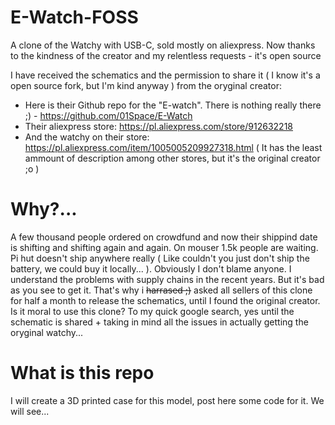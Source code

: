 # E-Watch-FOSS
A clone of the Watchy with USB-C, sold mostly on aliexpress. Now thanks to the kindness of the creator and my relentless requests - it's open source

I have received the schematics and the permission to share it ( I know it's a open source fork, but I'm kind anyway ) from the oryginal creator:
- Here is their Github repo for the "E-watch". There is nothing really there ;) - https://github.com/01Space/E-Watch
- Their aliexpress store: https://pl.aliexpress.com/store/912632218
- And the watchy on their store: https://pl.aliexpress.com/item/1005005209927318.html ( It has the least ammount of description among other stores, but it's the original creator ;o )

# Why?...
A few thousand people ordered on crowdfund and now their shippind date is shifting and shifting again and again. On mouser 1.5k people are waiting. Pi hut doesn't ship anywhere really ( Like couldn't you just don't ship the battery, we could buy it locally... ). Obviously I don't blame anyone. I understand the problems with supply chains in the recent years. But it's bad as you see to get it. That's why i ~~harrased ;)~~ asked all sellers of this clone for half a month to release the schematics, until I found the original creator. Is it moral to use this clone? To my quick google search, yes until the schematic is shared + taking in mind all the issues in actually getting the oryginal watchy...

# What is this repo
I will create a 3D printed case for this model, post here some code for it. We will see...

